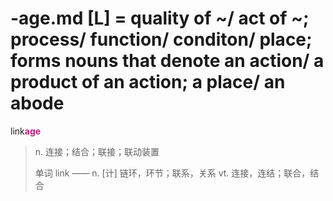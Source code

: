 # -age.md [L] = quality of ~/ act of ~; process/ function/ conditon/ place; forms nouns that denote an action/ a product of an action; a place/ an abode

link<b style="color: #C71585;">age</b>
> n. 连接；结合；联接；联动装置
>
> 单词 link —— n. [计] 链环，环节；联系，关系 vt. 连接，连结；联合，结合